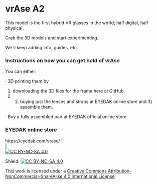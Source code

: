 # vrAse A2

This model is the first hybrid VR glasses in the world; half digital, half physical.

Grab the 3D models and start experimenting.

We´ll keep adding info, guides, etc. 

### Instructions on how you can get hold of vrAse
You can either:

· 3D printing them by 
1) downloading the 3D files for the frame here at GitHub, 
2) 2) buying just the lenses and straps at EYEDAK online store and 3) assemble them.

· Buy a fully assembled pair at EYEDAK official online store.

### EYEDAK online store
https://eyedak.com/vrase/
|   
|   
[![CC BY-NC-SA 4.0][cc-by-nc-sa-image]][cc-by-nc-sa]

Shield: [![CC BY-NC-SA 4.0][cc-by-nc-sa-shield]][cc-by-nc-sa]

[cc-by-nc-sa]: http://creativecommons.org/licenses/by-nc-sa/4.0/
[cc-by-nc-sa-image]: https://licensebuttons.net/l/by-nc-sa/4.0/88x31.png
[cc-by-nc-sa-shield]: https://img.shields.io/badge/License-CC%20BY--NC--SA%204.0-lightgrey.svg

This work is licensed under a
[Creative Commons Attribution-NonCommercial-ShareAlike 4.0 International License][cc-by-nc-sa].
